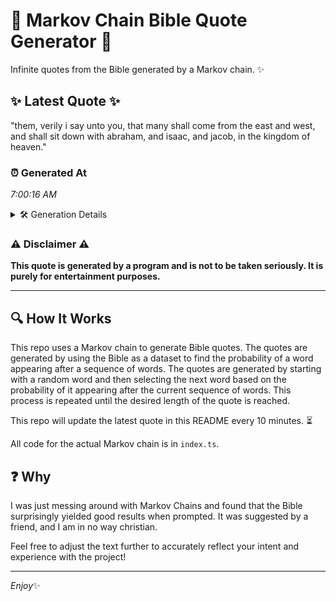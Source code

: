 # 📖 Markov Chain Bible Quote Generator 📖

Infinite quotes from the Bible generated by a Markov chain. ✨

## ✨ Latest Quote ✨
"them, verily i say unto you, that many shall come from the east and west, and shall sit down with abraham, and isaac, and jacob, in the kingdom of heaven."

### ⏰ Generated At
*7:00:16 AM*

<details>
    <summary>🛠️ Generation Details</summary>
    <p>
        <strong>🌱 Seed:</strong> them,<br>
        <strong>🔄 Iterations:</strong> 29<br>
        <strong>📜 Context History:</strong><br>[ them, ]: verily<br>[ them,, verily ]: i<br>[ them,, verily, i ]: say<br>[ them,, verily, i, say ]: unto<br>[ them,, verily, i, say, unto ]: you,<br>[ them,, verily, i, say, unto, you, ]: that<br>[ verily, i, say, unto, you,, that ]: many<br>[ i, say, unto, you,, that, many ]: shall<br>[ say, unto, you,, that, many, shall ]: come<br>[ unto, you,, that, many, shall, come ]: from<br>[ you,, that, many, shall, come, from ]: the<br>[ that, many, shall, come, from, the ]: east<br>[ many, shall, come, from, the, east ]: and<br>[ shall, come, from, the, east, and ]: west,<br>[ come, from, the, east, and, west, ]: and<br>[ from, the, east, and, west,, and ]: shall<br>[ the, east, and, west,, and, shall ]: sit<br>[ east, and, west,, and, shall, sit ]: down<br>[ and, west,, and, shall, sit, down ]: with<br>[ west,, and, shall, sit, down, with ]: abraham,<br>[ and, shall, sit, down, with, abraham, ]: and<br>[ shall, sit, down, with, abraham,, and ]: isaac,<br>[ sit, down, with, abraham,, and, isaac, ]: and<br>[ down, with, abraham,, and, isaac,, and ]: jacob,<br>[ with, abraham,, and, isaac,, and, jacob, ]: in<br>[ abraham,, and, isaac,, and, jacob,, in ]: the<br>[ and, isaac,, and, jacob,, in, the ]: kingdom<br>[ isaac,, and, jacob,, in, the, kingdom ]: of<br>[ and, jacob,, in, the, kingdom, of ]: heaven.<br>
    </p>
</details>

### ⚠️ Disclaimer ⚠️
**This quote is generated by a program and is not to be taken seriously. It is purely for entertainment purposes.**

---

## 🔍 How It Works

This repo uses a Markov chain to generate Bible quotes. The quotes are generated by using the Bible as a dataset to find the probability of a word appearing after a sequence of words. The quotes are generated by starting with a random word and then selecting the next word based on the probability of it appearing after the current sequence of words. This process is repeated until the desired length of the quote is reached.

This repo will update the latest quote in this README every 10 minutes. ⏳

All code for the actual Markov chain is in `index.ts`.

## ❓ Why

I was just messing around with Markov Chains and found that the Bible surprisingly yielded good results when prompted. 
It was suggested by a friend, and I am in no way christian.

Feel free to adjust the text further to accurately reflect your intent and experience with the project!

---

*Enjoy*✨
